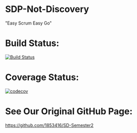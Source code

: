 # SDP-Not-Discovery
"Easy Scrum Easy Go"

# Build Status:
[![Build Status](https://app.travis-ci.com/1853416/SDP-Not-Discovery.svg?branch=main)](https://travis-ci.com/github/1853416/SDP-Not-Discovery)

# Coverage Status:
[![codecov](https://codecov.io/gh/1853416/SDP-Not-Discovery/branch/main/graph/badge.svg?token=QN7G7FQIOP)](https://codecov.io/gh/1853416/SDP-Not-Discovery)

# See Our Original GitHub Page:
https://github.com/1853416/SD-Semester2

